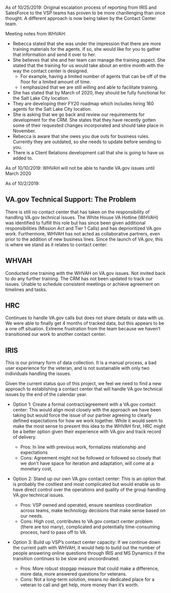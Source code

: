 As of 10/25/2019:
Original escalation process of reporting from IRIS and SalesForce to the VSP teams has proven to be more chanllenging than once thought.  A different approach is now being taken by the Contact Center team.

Meeting notes from WHVAH:
- Rebecca stated that she was under the impression that there are more training materials for the agents.  If so, she would like for you to gather that information and send it over to her.
- She believes that she and her team can manage the training aspect.  She stated that the training for us would take about an entire month with the way the contact center is designed.  
  * For example, having a limited number of agents that can be off of the floor for a limited amount of time.
  * I emphasized that we are still willing and able to facilitate training.
- She has stated that by March of 2020, they should be fully functional for the Salt Lake City location.
- They are developing their FY20 roadmap which includes hiring 160 agents for the Salt Lake City location.
- She is asking that we go back and review our requirements for development for the CRM.  She states that they have recently gotten some of their requested changes incorporated and should take place in November.
- Rebecca is aware that she owes you due outs for business rules.  Currently they are outdated, so she needs to update before sending to you.
- There is a Client Relations development call that she is going to have us added to.


As of 10/10/2019:
WHVAH will not be able to handle VA.gov issues until March 2020

As of 10/2/2019:
## VA.gov Technical Support: The Problem
There is still no contact center that has taken on the responsibility of handling VA.gov technical issues. The White House VA Hotline (WHVAH) was identified to fulfill this role but has since been given additional responsibilities (Mission Act and Tier 1 Calls) and has deprioritized VA.gov work. Furthermore, WHVAH has not acted as collaborative partners, even prior to the addition of new business lines. Since the launch of VA.gov, this is where we stand as it relates to contact center:

## WHVAH
Conducted one training with the WHVAH on VA.gov issues. Not invited back to do any further training.
The CRM has not been updated to track our issues. 
Unable to schedule consistent meetings or achieve agreement on timelines and tasks.

## HRC
Continues to handle VA.gov calls but does not share details or data with us. We were able to finally get 4 months of tracked data, but this appears to be a one off situation.
Extreme frustration from the team because we haven’t transitioned our work to another contact center. 

## IRIS
This is our primary form of data collection. It is a manual process, a bad user experience for the veteran, and is not sustainable with only two individuals handling the issues. 

Given the current status quo of this project, we feel we need to find a new approach to establishing a contact center that will handle VA.gov technical issues by the end of the calendar year.

* Option 1: Create a formal contract/agreement with a VA.gov contact center: This would align most closely with the approach we have been taking but would force the issue of our partner agreeing to clearly defined expectations for how we work together. While it would seem to make the most sense to present this idea to the WHVAH first, HRC might be a better option given their experience with VA.gov and track record of delivery. 
  - Pros: In line with previous work, formalizes relationship and expectations
  - Cons: Agreement might not be followed or followed so closely that we don’t have space for iteration and adaptation, will come at a monetary cost, 

* Option 2: Stand up our own VA.gov contact center: This is an option that is probably the costliest and  most complicated but would enable us to have direct control over the operations and quality of the group handling VA.gov technical issues. 
  - Pros: VSP owned and operated, ensure seamless coordination across teams, make technology decisions that make sense based on our needs.
  - Cons: High cost, contributes to VA.gov contact center problem (there are too many), complicated and potentially time-consuming process, hard to pass off to VA. 

* Option 3: Build up VSP’s contact center capacity: If we continue down the current path with WHVAH, it would help to build out the number of people answering online questions through IRIS and MS Dynamics if the transition continues to be slow and uncoordinated. 
  - Pros: More robust stopgap measure that could make a difference, more data, more answered questions for veterans.
  - Cons: Not a long-term solution, means no dedicated place for a veteran to call and get help, more money than it’s worth. 
